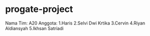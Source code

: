 # progate-project

Nama Tim: A20
Anggota:
1.Haris
2.Selvi Dwi Krtika
3.Cervin
4.Riyan Aldiansyah
5.Ikhsan Satriadi
